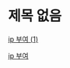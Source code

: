 # 제목 없음

[ip 부여 (1)](%E1%84%8C%E1%85%A6%E1%84%86%E1%85%A9%E1%86%A8%20%E1%84%8B%E1%85%A5%E1%86%B9%E1%84%8B%E1%85%B3%E1%86%B7%20240f2235217380879ce7cb4625d8ca79/ip%20%E1%84%87%E1%85%AE%E1%84%8B%E1%85%A7%20(1)%20240f223521738098a471e53c80aa8477.md)

[ip 부여](%E1%84%8C%E1%85%A6%E1%84%86%E1%85%A9%E1%86%A8%20%E1%84%8B%E1%85%A5%E1%86%B9%E1%84%8B%E1%85%B3%E1%86%B7%20240f2235217380879ce7cb4625d8ca79/ip%20%E1%84%87%E1%85%AE%E1%84%8B%E1%85%A7%20240f2235217380818cf4ec1b4d48bb24.md)